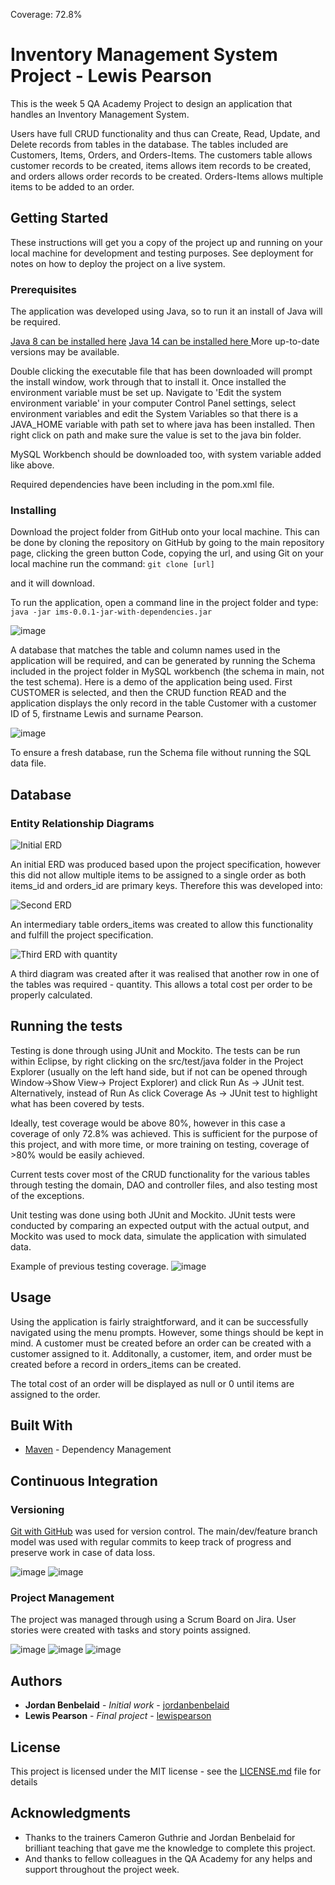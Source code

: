 Coverage: 72.8%
# Inventory Management System Project - Lewis Pearson

This is the week 5 QA Academy Project to design an application that handles an Inventory Management System.

Users have full CRUD functionality and thus can Create, Read, Update, and Delete records from tables in the database. The tables included are Customers, Items, Orders, and Orders-Items. The customers table allows customer records to be created, items allows item records to be created, and orders allows order records to be created. Orders-Items allows multiple items to be added to an order.

## Getting Started

These instructions will get you a copy of the project up and running on your local machine for development and testing purposes. See deployment for notes on how to deploy the project on a live system.

### Prerequisites

The application was developed using Java, so to run it an install of Java will be required.

[Java 8 can be installed here](https://www.oracle.com/java/technologies/javase/javase-jdk8-downloads.html ) 
[Java 14 can be installed here ](https://www.oracle.com/java/technologies/javase/jdk14-archive-downloads.html)
More up-to-date versions may be available.

Double clicking the executable file that has been downloaded will prompt the install window, work through that to install it. Once installed the environment variable must be set up. Navigate to 'Edit the system environment variable' in your computer Control Panel settings, select environment variables and edit the System Variables so that there is a JAVA_HOME variable with path set to where java has been installed. Then right click on path and make sure the value is set to the java bin folder.

MySQL Workbench should be downloaded too, with system variable added like above.

Required dependencies have been including in the pom.xml file.


### Installing

Download the project folder from GitHub onto your local machine. This can be done by cloning the repository on GitHub by going to the main repository page, clicking the green button Code, copying the url, and using Git on your local machine run the command: 
`git clone [url]` 

and it will download.

To run the application, open a command line in the project folder and type:
`java -jar ims-0.0.1-jar-with-dependencies.jar`

![image](https://user-images.githubusercontent.com/105277446/173203540-8f135ec3-a0ab-441e-a7dc-2e8148ab2021.png)


A database that matches the table and column names used in the application will be required, and can be generated by running the Schema  included in the project folder in MySQL workbench (the schema in main, not the test schema).
Here is a demo of the application being used. First CUSTOMER is selected, and then the CRUD function READ and the application displays the only record in the table Customer with a customer ID of 5, firstname Lewis and surname Pearson.

![image](https://user-images.githubusercontent.com/105277446/173203585-4d64ce8e-0ee1-4b4f-8ffc-ac13149d5e63.png)

To ensure a fresh database, run the Schema file without running the SQL data file.

## Database

### Entity Relationship Diagrams

![Initial ERD](https://user-images.githubusercontent.com/105277446/173203716-4a4f2904-95b5-4cf6-a7fc-4e5e317254ee.png)

An initial ERD was produced based upon the project specification, however this did not allow multiple items to be assigned to a single order as both items_id and orders_id are primary keys. Therefore this was developed into:

![Second ERD](https://user-images.githubusercontent.com/105277446/173203786-64d8d93e-baca-4802-94c4-cacecaf4e0ff.png)

An intermediary table orders_items was created to allow this functionality and fulfill the project specification.

![Third ERD with quantity](https://user-images.githubusercontent.com/105277446/173203796-8a82e81f-8b32-4fe4-a13f-ddfa34978e74.png)

A third diagram was created after it was realised that another row in one of the tables was required - quantity. This allows a total cost per order to be properly calculated.

## Running the tests

Testing is done through using JUnit and Mockito. The tests can be run within Eclipse, by right clicking on the src/test/java folder in the Project Explorer (usually on the left hand side, but if not can be opened through Window->Show View-> Project Explorer) and click Run As -> JUnit test. Alternatively, instead of Run As click Coverage As -> JUnit test to highlight what has been covered by tests.

Ideally, test coverage would be above 80%, however in this case a coverage of only 72.8% was achieved. This is sufficient for the purpose of this project, and with more time, or more training on testing, coverage of >80% would be easily achieved.

Current tests cover most of the CRUD functionality for the various tables through testing the domain, DAO and controller files, and also testing most of the exceptions.

Unit testing was done using both JUnit and Mockito. JUnit tests were conducted by comparing an expected output with the actual output, and Mockito was used to mock data, simulate the application with simulated data.

Example of previous testing coverage.
![image](https://user-images.githubusercontent.com/105277446/173204027-b6120958-4115-4216-80d1-0a7f702d0017.png)



## Usage

Using the application is fairly straightforward, and it can be successfully navigated using the menu prompts. However, some things should be kept in mind. A customer must be created before an order can be created with a customer assigned to it. Additonally, a customer, item, and order must be created before a record in orders_items can be created. 

The total cost of an order will be displayed as null or 0 until items are assigned to the order.

## Built With

* [Maven](https://maven.apache.org/) - Dependency Management

## Continuous Integration

### Versioning

[Git with GitHub](http://GitHub.com/) was used for version control. The main/dev/feature branch model was used with regular commits to keep track of progress and preserve work in case of data loss.

![image](https://user-images.githubusercontent.com/105277446/173203942-2bbc11ef-0a5b-4c5c-83d5-76b434d92d71.png)
![image](https://user-images.githubusercontent.com/105277446/173203947-cb7c0ef0-6315-4a80-a7d4-7d25a0e80ec5.png)

### Project Management

The project was managed through using a Scrum Board on Jira. User stories were created with tasks and story points assigned.

![image](https://user-images.githubusercontent.com/105277446/173203997-5f654915-558d-4813-9825-380ab4ae0a67.png)
![image](https://user-images.githubusercontent.com/105277446/173203999-08a33fcd-1f63-402d-80d3-5593325c5daa.png)
![image](https://user-images.githubusercontent.com/105277446/173237607-7f52feb9-f230-414a-b4fd-82ecdd533284.png)



## Authors

* **Jordan Benbelaid** - *Initial work* - [jordanbenbelaid](https://github.com/jordanbenbelaid)
* **Lewis Pearson** - *Final project* - [lewispearson](https://github.com/LewisPearsonGitHub)

## License

This project is licensed under the MIT license - see the [LICENSE.md](LICENSE.md) file for details 



## Acknowledgments

* Thanks to the trainers Cameron Guthrie and Jordan Benbelaid for brilliant teaching
that gave me the knowledge to complete this project.
* And thanks to fellow colleagues in the QA Academy for any helps and support throughout the project week.
